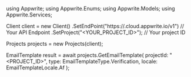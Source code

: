 using Appwrite;
using Appwrite.Enums;
using Appwrite.Models;
using Appwrite.Services;

Client client = new Client()
    .SetEndPoint("https://<REGION>.cloud.appwrite.io/v1") // Your API Endpoint
    .SetProject("<YOUR_PROJECT_ID>"); // Your project ID

Projects projects = new Projects(client);

EmailTemplate result = await projects.GetEmailTemplate(
    projectId: "<PROJECT_ID>",
    type: EmailTemplateType.Verification,
    locale: EmailTemplateLocale.Af
);